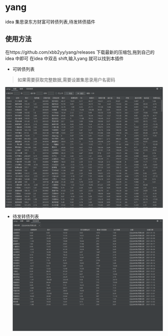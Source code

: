 # yang
 idea 集思录东方财富可转债列表,待发转债插件
 
 ## 使用方法
 在https://github.com/xbb2yy/yang/releases 下载最新的压缩包,拖到自己的idea 中即可
 在idea 中双击 shift,输入yang 就可以找到本插件
 
 * 可转债列表
 > 如果需要获取完整数据,需要设置集思录用户名密码


 ![](https://github.com/xbb2yy/yang/blob/master/img/1.png)
 
 * 待发转债列表
 ![](https://github.com/xbb2yy/yang/blob/master/img/2.png)
 
